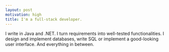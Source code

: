 ```yaml
---
layout: post
motivation: high 
title: I'm a full-stack developer.
---
```

I write in Java and .NET. I turn requirements into well-tested functionalities. I design and implement databases, write SQL or implement a good-looking user interface. And everything in between.